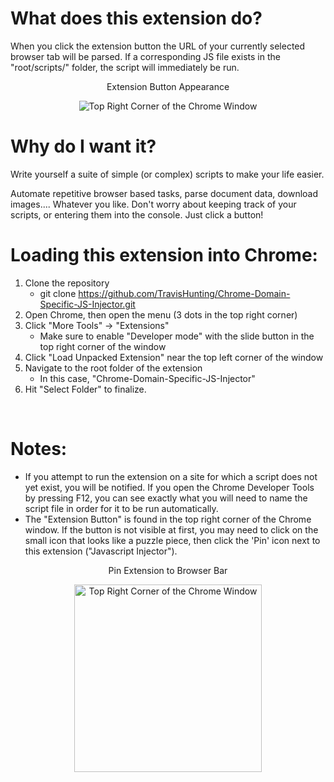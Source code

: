 # What does this extension do? <br>

When you click the extension button the URL of your currently selected browser tab will be parsed. If a corresponding JS file exists in the "root/scripts/" folder, the script will immediately be run.  

<div align="center">

Extension Button Appearance
<br>

<img src="https://i.imgur.com/zu3Bma5.jpg" alt="Top Right Corner of the Chrome Window">

</div>



# Why do I want it?  <br>

Write yourself a suite of simple (or complex) scripts to make your life easier. 

Automate repetitive browser based tasks, parse document data, download images.... Whatever you like. Don't worry about keeping track of your scripts, or entering them into the console. Just click a button!
<br>

# Loading this extension into Chrome: <br>

1. Clone the repository 
    - git clone https://github.com/TravisHunting/Chrome-Domain-Specific-JS-Injector.git
2. Open Chrome, then open the menu (3 dots in the top right corner) 
3. Click "More Tools" -> "Extensions"
    - Make sure to enable "Developer mode" with the slide button in the top right corner of the window
5. Click "Load Unpacked Extension" near the top left corner of the window
6. Navigate to the root folder of the extension 
    - In this case, "Chrome-Domain-Specific-JS-Injector"
7. Hit "Select Folder" to finalize.
<br>

# Notes: <br>

- If you attempt to run the extension on a site for which a script does not yet exist, you will be notified. If you open the Chrome Developer Tools by pressing F12, you can see exactly what you will need to name the script file in order for it to be run automatically.
- The "Extension Button" is found in the top right corner of the Chrome window. If the button is not visible at first, you may need to click on the small icon that looks like a puzzle piece, then click the 'Pin' icon next to this extension ("Javascript Injector").

<div align="center">

Pin Extension to Browser Bar
<br>

<img src="https://i.imgur.com/AdeTl0x.jpg" alt="Top Right Corner of the Chrome Window" width="300px">

</div>

